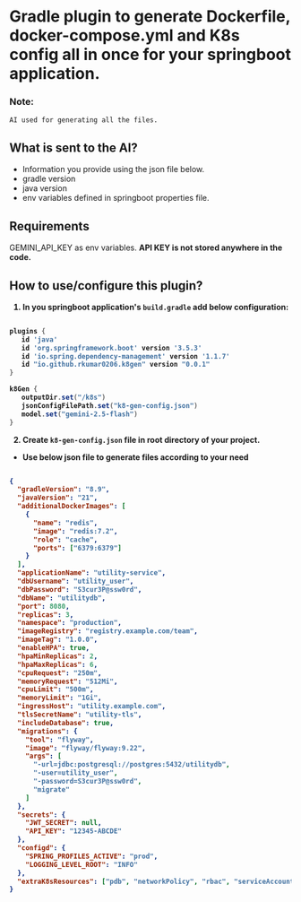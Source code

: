 # Gradle plugin to generate Dockerfile, docker-compose.yml and K8s config all in once for your springboot application.

### Note: 
    AI used for generating all the files. 
    
## What is sent to the AI?
- Information you provide using the json file below.
- gradle version
- java version
- env variables defined in springboot properties file.
        

## Requirements
GEMINI_API_KEY as env variables. <b>API KEY is not stored anywhere in the code.<b>

## How to use/configure this plugin?

1. In you springboot application's `build.gradle` add below configuration:
 ```build.gradle

plugins {
    id 'java'
    id 'org.springframework.boot' version '3.5.3'
    id 'io.spring.dependency-management' version '1.1.7'
    id "io.github.rkumar0206.k8gen" version "0.0.1"
}

k8Gen {
    outputDir.set("/k8s")
    jsonConfigFilePath.set("k8-gen-config.json")
    model.set("gemini-2.5-flash")
}
```
2. Create `k8-gen-config.json` file in root directory of your project.
- Use below json file to generate files according to your need

```json

{
  "gradleVersion": "8.9",
  "javaVersion": "21",
  "additionalDockerImages": [
    {
      "name": "redis",
      "image": "redis:7.2",
      "role": "cache",
      "ports": ["6379:6379"]
    }
  ],
  "applicationName": "utility-service",
  "dbUsername": "utility_user",
  "dbPassword": "S3cur3P@ssw0rd",
  "dbName": "utilitydb",
  "port": 8080,
  "replicas": 3,
  "namespace": "production",
  "imageRegistry": "registry.example.com/team",
  "imageTag": "1.0.0",
  "enableHPA": true,
  "hpaMinReplicas": 2,
  "hpaMaxReplicas": 6,
  "cpuRequest": "250m",
  "memoryRequest": "512Mi",
  "cpuLimit": "500m",
  "memoryLimit": "1Gi",
  "ingressHost": "utility.example.com",
  "tlsSecretName": "utility-tls",
  "includeDatabase": true,
  "migrations": {
    "tool": "flyway",
    "image": "flyway/flyway:9.22",
    "args": [
      "-url=jdbc:postgresql://postgres:5432/utilitydb",
      "-user=utility_user",
      "-password=S3cur3P@ssw0rd",
      "migrate"
    ]
  },
  "secrets": {
    "JWT_SECRET": null,
    "API_KEY": "12345-ABCDE"
  },
  "configd": {
    "SPRING_PROFILES_ACTIVE": "prod",
    "LOGGING_LEVEL_ROOT": "INFO"
  },
  "extraK8sResources": ["pdb", "networkPolicy", "rbac", "serviceAccount"]
}
```

